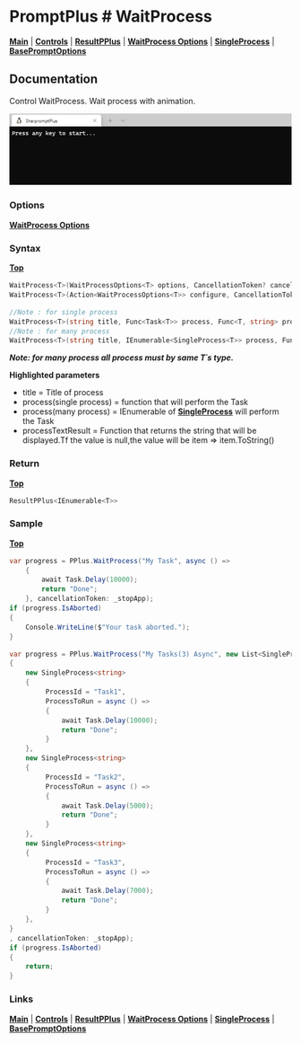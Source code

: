 # PromptPlus # WaitProcess
[**Main**](index.md#help) | 
[**Controls**](index.md#apis) |
[**ResultPPlus**](resultpplus) |
[**WaitProcess Options**](waitprocessoptions) |
[**SingleProcess**](singleprocess) |
[**BasePromptOptions**](basepromptoptions)

## Documentation
Control WaitProcess. Wait process with animation.

![](./images/WaitProcess.gif)

### Options

[**WaitProcess Options**](waitprocess)

### Syntax
[**Top**](#promptplus--waitprocess)

```csharp
WaitProcess<T>(WaitProcessOptions<T> options, CancellationToken? cancellationToken = null)
WaitProcess<T>(Action<WaitProcessOptions<T>> configure, CancellationToken? cancellationToken = null)
```

```csharp
//Note : for single process
WaitProcess<T>(string title, Func<Task<T>> process, Func<T, string> processTextResult = null, CancellationToken? cancellationToken = null)
//Note : for many process
WaitProcess<T>(string title, IEnumerable<SingleProcess<T>> process, Func<T, string> processTextResult = null, CancellationToken? cancellationToken = null)
```

**_Note: for many process all process must by same T´s type._** 


**Highlighted parameters**
- title = Title of process
- process(single process) = function that will perform the Task 
- process(many process) = IEnumerable of [**SingleProcess**](singleprocess) will perform the Task 
- processTextResult = Function that returns the string that will be displayed.Tf the value is null,the value will be item => item.ToString()

### Return
[**Top**](#promptplus--waitprocess)

```csharp
ResultPPlus<IEnumerable<T>>
```

### Sample
[**Top**](#promptplus--waitprocess)

```csharp
var progress = PPlus.WaitProcess("My Task", async () =>
    {
        await Task.Delay(10000);
        return "Done";
    }, cancellationToken: _stopApp);
if (progress.IsAborted)
{
    Console.WriteLine($"Your task aborted.");
}
```

```csharp
var progress = PPlus.WaitProcess("My Tasks(3) Async", new List<SingleProcess<string>>
{
    new SingleProcess<string>
    {
         ProcessId = "Task1",
         ProcessToRun = async () =>
         {
             await Task.Delay(10000);
             return "Done";
         }
    },
    new SingleProcess<string>
    {
         ProcessId = "Task2",
         ProcessToRun = async () =>
         {
             await Task.Delay(5000);
             return "Done";
         }
    },
    new SingleProcess<string>
    {
         ProcessId = "Task3",
         ProcessToRun = async () =>
         {
             await Task.Delay(7000);
             return "Done";
         }
    },
}
, cancellationToken: _stopApp);
if (progress.IsAborted)
{
    return;
}
```
### Links
[**Main**](index.md#help) | 
[**Controls**](index.md#apis) |
[**ResultPPlus**](resultpplus) |
[**WaitProcess Options**](waitprocessoptions) |
[**SingleProcess**](singleprocess) |
[**BasePromptOptions**](basepromptoptions)
